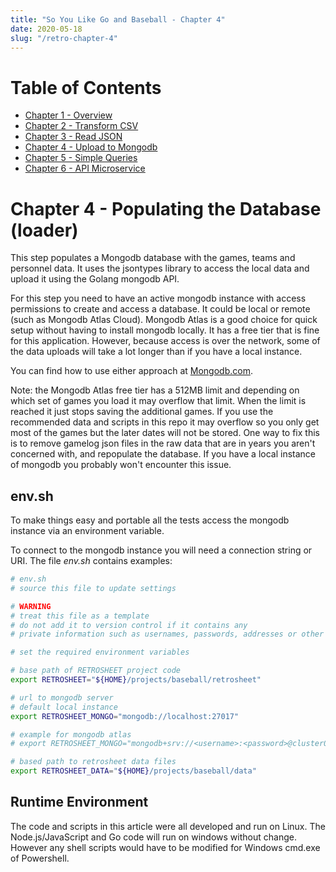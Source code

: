 ```yaml
---
title: "So You Like Go and Baseball - Chapter 4"
date: 2020-05-18
slug: "/retro-chapter-4"
---
```


# Table of Contents

- [Chapter 1 - Overview](https://github.com/dmh2000/retrosheet/blob/main/doc/retro-chapter-1/index.md)
- [Chapter 2 - Transform CSV](https://github.com/dmh2000/retrosheet/blob/main/doc/retro-chapter-2/index.md)
- [Chapter 3 - Read JSON](https://github.com/dmh2000/retrosheet/blob/main/doc/retro-chapter-3/index.md)
- [Chapter 4 - Upload to Mongodb](https://github.com/dmh2000/retrosheet/blob/main/doc/retro-chapter-4/index.md)
- [Chapter 5 - Simple Queries](https://github.com/dmh2000/retrosheet/blob/main/doc/retro-chapter-5/index.md)
- [Chapter 6 - API Microservice](https://github.com/dmh2000/retrosheet/blob/main/doc/retro-chapter-6/index.md)

# Chapter 4 - Populating the Database (loader)

This step populates a Mongodb database with the games, teams and personnel data. It uses the jsontypes library to access the local data and upload it using the Golang mongodb API.

For this step you need to have an active mongodb instance with access permissions to create and access a database.
It could be local or remote (such as Mongodb Atlas Cloud). Mongodb Atlas is a good choice for quick setup without having to install mongodb locally. It has a free tier that is fine for this application. However, because access is over the network, some of the data uploads will take a lot longer than if you have a local instance.

You can find how to use either approach at [Mongodb.com](mongodb.com).

Note: the Mongodb Atlas free tier has a 512MB limit and depending on which set of games you load it may overflow that limit. When the limit is reached it just stops saving the additional games. If you use the recommended data and scripts in this repo it may overflow so you only get most of the games but the later dates will not be stored. One way to fix this is to remove gamelog json files in the raw data that are in years you aren't concerned with, and repopulate the database. If you have a local instance of mongodb you probably won't encounter this issue.

## env.sh

To make things easy and portable all the tests access the mongodb instance via an environment variable.

To connect to the mongodb instance you will need a connection string or URI. The file _env.sh_ contains examples:

```bash
# env.sh
# source this file to update settings

# WARNING
# treat this file as a template
# do not add it to version control if it contains any
# private information such as usernames, passwords, addresses or other authentication data

# set the required environment variables

# base path of RETROSHEET project code
export RETROSHEET="${HOME}/projects/baseball/retrosheet"

# url to mongodb server
# default local instance
export RETROSHEET_MONGO="mongodb://localhost:27017"

# example for mongodb atlas
# export RETROSHEET_MONGO="mongodb+srv://<username>:<password>@cluster0.<cluster id>.mongodb.net/<database name>?retryWrites=true&w=majority"

# based path to retrosheet data files
export RETROSHEET_DATA="${HOME}/projects/baseball/data"
```

## Runtime Environment

The code and scripts in this article were all developed and run on Linux. The Node.js/JavaScript and Go code will run on windows without change. However any shell scripts would have to be modified for Windows cmd.exe of Powershell.
